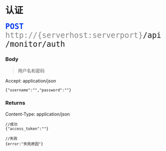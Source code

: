 # 认证

<font face="Droid Sans Mono,monospace" size="5">
<font color="#003bed"><b>POST</b></font> <font color="#888">http://{serverhost:serverport}</font>/api/monitor/auth
</font>

### Body
>用户名和密码

Accept: application/json

```
{"username":"","password":""}
```

### Returns

Content-Type: application/json

```
//成功
{"access_token":""}

//失败
{error:"失败原因"}
```